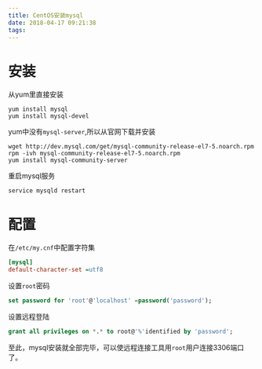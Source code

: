 ```yaml
---
title: CentOS安装mysql
date: 2018-04-17 09:21:38
tags:
---
```


# 安装

从yum里直接安装

```shell
yum install mysql
yum install mysql-devel
```

yum中没有`mysql-server`,所以从官网下载并安装

```shell
wget http://dev.mysql.com/get/mysql-community-release-el7-5.noarch.rpm
rpm -ivh mysql-community-release-el7-5.noarch.rpm
yum install mysql-community-server
```

重启mysql服务

```shell
service mysqld restart
```

# 配置

在`/etc/my.cnf`中配置字符集

```ini
[mysql]
default-character-set =utf8
```

设置`root`密码

```sql
set password for 'root'@'localhost' =password('password');
```

设置远程登陆

```sql
grant all privileges on *.* to root@'%'identified by 'password';
```

至此，mysql安装就全部完毕，可以使远程连接工具用`root`用户连接3306端口了。